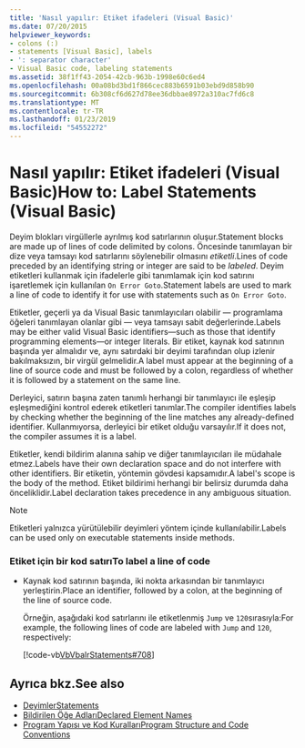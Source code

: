 ```yaml
---
title: 'Nasıl yapılır: Etiket ifadeleri (Visual Basic)'
ms.date: 07/20/2015
helpviewer_keywords:
- colons (:)
- statements [Visual Basic], labels
- ': separator character'
- Visual Basic code, labeling statements
ms.assetid: 38f1ff43-2054-42cb-963b-1998e60c6ed4
ms.openlocfilehash: 00a08bd3bd1f866cec883b6591b03ebd9d858b90
ms.sourcegitcommit: 6b308cf6d627d78ee36dbbae8972a310ac7fd6c8
ms.translationtype: MT
ms.contentlocale: tr-TR
ms.lasthandoff: 01/23/2019
ms.locfileid: "54552272"
---
```

# <a name="how-to-label-statements-visual-basic"></a><span data-ttu-id="47129-102">Nasıl yapılır: Etiket ifadeleri (Visual Basic)</span><span class="sxs-lookup"><span data-stu-id="47129-102">How to: Label Statements (Visual Basic)</span></span>
<span data-ttu-id="47129-103">Deyim blokları virgüllerle ayrılmış kod satırlarının oluşur.</span><span class="sxs-lookup"><span data-stu-id="47129-103">Statement blocks are made up of lines of code delimited by colons.</span></span> <span data-ttu-id="47129-104">Öncesinde tanımlayan bir dize veya tamsayı kod satırlarını söylenebilir olmasını *etiketli*.</span><span class="sxs-lookup"><span data-stu-id="47129-104">Lines of code preceded by an identifying string or integer are said to be *labeled*.</span></span> <span data-ttu-id="47129-105">Deyim etiketleri kullanmak için ifadelerle gibi tanımlamak için kod satırını işaretlemek için kullanılan `On Error Goto`.</span><span class="sxs-lookup"><span data-stu-id="47129-105">Statement labels are used to mark a line of code to identify it for use with statements such as `On Error Goto`.</span></span>  
  
 <span data-ttu-id="47129-106">Etiketler, geçerli ya da Visual Basic tanımlayıcıları olabilir — programlama öğeleri tanımlayan olanlar gibi — veya tamsayı sabit değerlerinde.</span><span class="sxs-lookup"><span data-stu-id="47129-106">Labels may be either valid Visual Basic identifiers—such as those that identify programming elements—or integer literals.</span></span> <span data-ttu-id="47129-107">Bir etiket, kaynak kod satırının başında yer almalıdır ve, aynı satırdaki bir deyimi tarafından olup izlenir bakılmaksızın, bir virgül gelmelidir.</span><span class="sxs-lookup"><span data-stu-id="47129-107">A label must appear at the beginning of a line of source code and must be followed by a colon, regardless of whether it is followed by a statement on the same line.</span></span>  
  
 <span data-ttu-id="47129-108">Derleyici, satırın başına zaten tanımlı herhangi bir tanımlayıcı ile eşleşip eşleşmediğini kontrol ederek etiketleri tanımlar.</span><span class="sxs-lookup"><span data-stu-id="47129-108">The compiler identifies labels by checking whether the beginning of the line matches any already-defined identifier.</span></span> <span data-ttu-id="47129-109">Kullanmıyorsa, derleyici bir etiket olduğu varsayılır.</span><span class="sxs-lookup"><span data-stu-id="47129-109">If it does not, the compiler assumes it is a label.</span></span>  
  
 <span data-ttu-id="47129-110">Etiketler, kendi bildirim alanına sahip ve diğer tanımlayıcıları ile müdahale etmez.</span><span class="sxs-lookup"><span data-stu-id="47129-110">Labels have their own declaration space and do not interfere with other identifiers.</span></span> <span data-ttu-id="47129-111">Bir etiketin, yöntemin gövdesi kapsamıdır.</span><span class="sxs-lookup"><span data-stu-id="47129-111">A label's scope is the body of the method.</span></span> <span data-ttu-id="47129-112">Etiket bildirimi herhangi bir belirsiz durumda daha önceliklidir.</span><span class="sxs-lookup"><span data-stu-id="47129-112">Label declaration takes precedence in any ambiguous situation.</span></span>  
  
> [!NOTE]
>  <span data-ttu-id="47129-113">Etiketleri yalnızca yürütülebilir deyimleri yöntem içinde kullanılabilir.</span><span class="sxs-lookup"><span data-stu-id="47129-113">Labels can be used only on executable statements inside methods.</span></span>  
  
### <a name="to-label-a-line-of-code"></a><span data-ttu-id="47129-114">Etiket için bir kod satırı</span><span class="sxs-lookup"><span data-stu-id="47129-114">To label a line of code</span></span>  
  
-   <span data-ttu-id="47129-115">Kaynak kod satırının başında, iki nokta arkasından bir tanımlayıcı yerleştirin.</span><span class="sxs-lookup"><span data-stu-id="47129-115">Place an identifier, followed by a colon, at the beginning of the line of source code.</span></span>  
  
     <span data-ttu-id="47129-116">Örneğin, aşağıdaki kod satırlarını ile etiketlenmiş `Jump` ve `120`sırasıyla:</span><span class="sxs-lookup"><span data-stu-id="47129-116">For example, the following lines of code are labeled with `Jump` and `120`, respectively:</span></span>  
  
     [!code-vb[VbVbalrStatements#708](../../../visual-basic/language-reference/error-messages/codesnippet/VisualBasic/how-to-label-statements_1.vb)]  
  
## <a name="see-also"></a><span data-ttu-id="47129-117">Ayrıca bkz.</span><span class="sxs-lookup"><span data-stu-id="47129-117">See also</span></span>
- [<span data-ttu-id="47129-118">Deyimler</span><span class="sxs-lookup"><span data-stu-id="47129-118">Statements</span></span>](../../../visual-basic/programming-guide/language-features/statements.md)
- [<span data-ttu-id="47129-119">Bildirilen Öğe Adları</span><span class="sxs-lookup"><span data-stu-id="47129-119">Declared Element Names</span></span>](../../../visual-basic/programming-guide/language-features/declared-elements/declared-element-names.md)
- [<span data-ttu-id="47129-120">Program Yapısı ve Kod Kuralları</span><span class="sxs-lookup"><span data-stu-id="47129-120">Program Structure and Code Conventions</span></span>](../../../visual-basic/programming-guide/program-structure/program-structure-and-code-conventions.md)
